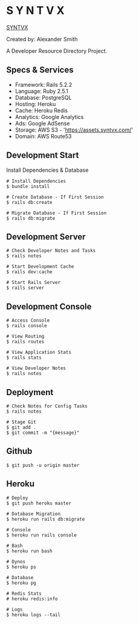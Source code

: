 # S Y N T V X

[SYNTVX](http://www.syntvx.com)

Created by: Alexander Smith

A Developer Resource Directory Project.

## Specs & Services

* Framework: Rails 5.2.2
* Language:  Ruby 2.5.1
* Database:  PostgreSQL
* Hosting:   Heroku
* Cache:     Heroku Redis
* Analytics: Google Analytics
* Ads:       Google AdSense
* Storage:   AWS S3 - 'https://assets.syntvx.com/'
* Domain:    AWS Route53

## Development Start

Install Dependencies & Database

```
# Install Dependencies
$ bundle install

# Create Database - If First Session
$ rails db:create

# Migrate Database - If First Session
$ rails db:migrate
```

## Development Server

```
# Check Developer Notes and Tasks
$ rails notes

# Start Development Cache
$ rails dev:cache

# Start Rails Server
$ rails server
```

## Development Console

```
# Access Console
$ rails console

# View Routing
$ rails routes

# View Application Stats
$ rails stats

# View Developer Notes
$ rails notes
```

## Deployment

```
# Check Notes for Config Tasks
$ rails notes

# Stage Git
$ git add .
$ git commit -m "{message}"
```

## Github

```
$ git push -u origin master
```


## Heroku

```
# Deploy
$ git push heroku master

# Database Migration
$ heroku run rails db:migrate

# Console
$ heroku run rails console

# Bash
$ heroku run bash

# Dynos
$ heroku ps

# Database
$ heroku pg

# Redis Stats
# heroku redis:info

# Logs
$ heroku logs --tail
```
